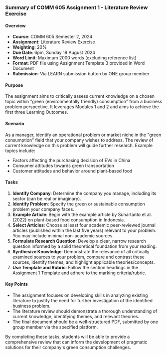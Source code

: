 ### Summary of COMM 605 Assignment 1 - Literature Review Exercise



#### Overview
- **Course**: COMM 605 Semester 2, 2024
- **Assignment**: Literature Review Exercise
- **Weighting**: 20%
- **Due Date**: 6pm, Sunday 18 August 2024
- **Word Limit**: Maximum 2000 words (excluding reference list)
- **Format**: PDF file using Assignment Template 3 provided in Word Document
- **Submission**: Via LEARN submission button by ONE group member

#### Purpose
The assignment aims to critically assess current knowledge on a chosen topic within "green (environmentally friendly) consumption" from a business problem perspective. It leverages Modules 1 and 2 and aims to achieve the first three Learning Outcomes.

#### Scenario
As a manager, identify an operational problem or market niche in the "green consumption" field that your company wishes to address. The review of current knowledge on this problem will guide further research. Example topics include:
- Factors affecting the purchasing decision of EVs in China
- Consumer attitudes towards green transportation
- Customer attitudes and behavior around plant-based food

#### Tasks
1. **Identify Company**: Determine the company you manage, including its sector (can be real or imaginary).
2. **Identify Problem**: Specify the green or sustainable consumption problem your company faces.
3. **Example Article**: Begin with the example article by Suhartanto et al. (2022) on plant-based food consumption in Indonesia.
4. **Select Articles**: Choose at least four academic peer-reviewed journal articles (published within the last five years) relevant to your problem. You may include minimal non-academic sources.
5. **Formulate Research Question**: Develop a clear, narrow research question informed by a solid theoretical foundation from your reading.
6. **Synthesize Knowledge**: Demonstrate the relevance of all critically examined sources to your problem, compare and contrast these sources, identify themes, and highlight applicable theories/concepts.
7. **Use Template and Rubric**: Follow the section headings in the Assignment 1 Template and adhere to the marking criteria/rubric.

#### Key Points
- The assignment focuses on developing skills in analyzing existing literature to justify the need for further investigation of the identified business problem.
- The literature review should demonstrate a thorough understanding of current knowledge, identifying themes, and relevant theories.
- The final document should be a well-structured PDF, submitted by one group member via the specified platform.

By completing these tasks, students will be able to provide a comprehensive review that can inform the development of pragmatic solutions for their company's green consumption challenges.